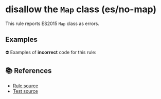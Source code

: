# disallow the `Map` class (es/no-map)

This rule reports ES2015 `Map` class as errors.

## Examples

⛔ Examples of **incorrect** code for this rule:

<eslint-playground type="bad" code="/*eslint es/no-map: error */
let map = new Map()
" />

## 📚 References

- [Rule source](https://github.com/mysticatea/eslint-plugin-es/blob/v1.4.0/lib/rules/no-map.js)
- [Test source](https://github.com/mysticatea/eslint-plugin-es/blob/v1.4.0/tests/lib/rules/no-map.js)
